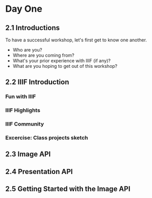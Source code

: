 # Day One

## 2.1 Introductions

To have a successful workshop, let's first get to know one another.
* Who are you?
* Where are you coming from?
* What's your prior experience with IIIF (if any)?
* What are you hoping to get out of this workshop?

## 2.2 IIIF Introduction

### Fun with IIIF

### IIIF Highlights

### IIIF Community 

### Excercise: Class projects sketch

## 2.3 Image API

## 2.4 Presentation API

## 2.5 Getting Started with the Image API
